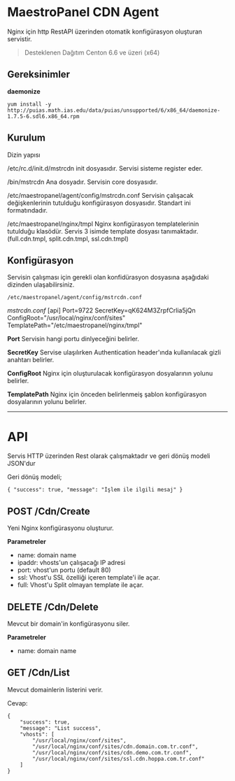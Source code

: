 MaestroPanel CDN Agent
======================
Nginx için http RestAPI üzerinden otomatik konfigürasyon oluşturan servistir.

> Desteklenen Dağıtım Centon 6.6 ve üzeri (x64)

Gereksinimler
-------------

**daemonize**

    yum install -y http://puias.math.ias.edu/data/puias/unsupported/6/x86_64/daemonize-1.7.5-6.sdl6.x86_64.rpm

Kurulum
-------
Dizin yapısı

/etc/rc.d/init.d/mstrcdn
init dosyasıdır. Servisi sisteme register eder.

/bin/mstrcdn 
Ana dosyadır. Servisin core dosyasıdır.

/etc/maestropanel/agent/config/mstrcdn.conf
Servisin çalışacak değişkenlerinin tutulduğu konfigürasyon dosyasıdır. Standart ini formatındadır. 

/etc/maestropanel/nginx/tmpl 
Nginx konfigürasyon templatelerinin tutulduğu klasödür. Servis 3 isimde template dosyası tanımaktadır. (full.cdn.tmpl, split.cdn.tmpl, ssl.cdn.tmpl)

Konfigürasyon
-------------
Servisin çalışması için gerekli olan konfidürasyon dosyasına aşağıdaki dizinden ulaşabilirsiniz.

    /etc/maestropanel/agent/config/mstrcdn.conf

*mstrcdn.conf*
    [api]
    Port=9722
    SecretKey=qK624M3ZrpfCrlia5jQn
    ConfigRoot="/usr/local/nginx/conf/sites"
    TemplatePath="/etc/maestropanel/nginx/tmpl"

**Port**
Servisin hangi portu dinlyeceğini belirler.

**SecretKey**
Servise ulaşılırken Authentication header'ında kullanılacak gizli anahtarı belirler.

**ConfigRoot**
Nginx için oluşturulacak konfigürasyon dosyalarının yolunu belirler.

**TemplatePath**
Nginx için önceden belirlenmeiş şablon konfigürasyon dosyalarının yolunu belirler.

----------
API
===

Servis HTTP üzerinden Rest olarak çalışmaktadır ve geri dönüş modeli JSON'dur

Geri dönüş modeli;

    { "success": true, "message": "İşlem ile ilgili mesaj" }


POST /Cdn/Create
----------------
Yeni Nginx konfigürasyonu oluşturur.

**Parametreler**

 - name: domain name  
 - ipaddr: vhosts'un çalışacağı IP adresi  
 - port: vhost'un portu (default 80)  
 - ssl: Vhost'u SSL özelliği içeren template'i ile açar.  
 - full: Vhost'u Split olmayan template ile açar.

DELETE /Cdn/Delete
------------------
Mevcut bir domain'in konfigürasyonu siler.

**Parametreler**

 - name: domain name

GET /Cdn/List
-------------
Mevcut domainlerin listerini verir.

Cevap:

    {
        "success": true,
        "message": "List success",
        "vhosts": [
            "/usr/local/nginx/conf/sites",
            "/usr/local/nginx/conf/sites/cdn.domain.com.tr.conf",
            "/usr/local/nginx/conf/sites/cdn.demo.com.tr.conf",
            "/usr/local/nginx/conf/sites/ssl.cdn.hoppa.com.tr.conf"
        ]
    }
